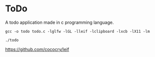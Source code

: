 # ToDo
A todo application made in c programming language.


`gcc -o todo todo.c -lglfw -lGL -lleif -lclipboard -lxcb -lX11 -lm`

`./todo`



https://github.com/cococry/leif